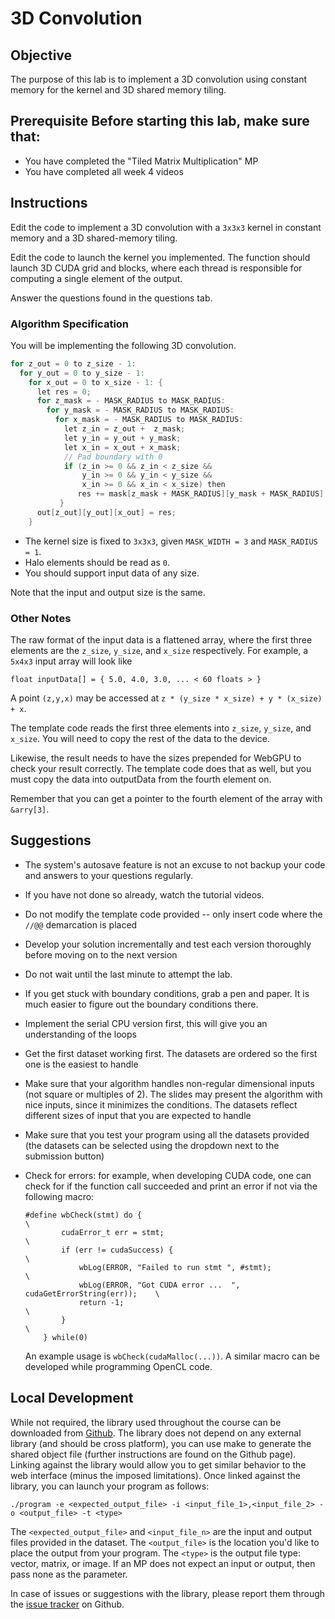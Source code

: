 # 3D Convolution

## Objective

The purpose of this lab is to implement a 3D convolution using constant memory for the kernel and 3D shared memory tiling.

## Prerequisite Before starting this lab, make sure that:

- You have completed the "Tiled Matrix Multiplication" MP
- You have completed all week 4 videos

## Instructions

Edit the code to implement a 3D convolution with a `3x3x3` kernel in constant memory and a 3D shared-memory tiling.

Edit the code to launch the kernel you implemented. The function should launch 3D CUDA grid and blocks, where each thread is responsible for computing a single element of the output.

Answer the questions found in the questions tab.

### Algorithm Specification

You will be implementing the following 3D convolution.

```c
for z_out = 0 to z_size - 1:
  for y_out = 0 to y_size - 1:
    for x_out = 0 to x_size - 1: {
      let res = 0;
      for z_mask = - MASK_RADIUS to MASK_RADIUS:
        for y_mask = - MASK_RADIUS to MASK_RADIUS:
          for x_mask = - MASK_RADIUS to MASK_RADIUS:
            let z_in = z_out +  z_mask;
            let y_in = y_out + y_mask;
            let x_in = x_out + x_mask;
            // Pad boundary with 0
            if (z_in >= 0 && z_in < z_size &&
                y_in >= 0 && y_in < y_size &&
                x_in >= 0 && x_in < x_size) then
               res += mask[z_mask + MASK_RADIUS][y_mask + MASK_RADIUS][x_mask + MASK_RADIUS] * in[z_in][y_in][x_in]
           }
      out[z_out][y_out][x_out] = res;
    }
```

- The kernel size is fixed to `3x3x3`, given `MASK_WIDTH = 3` and `MASK_RADIUS = 1`.
- Halo elements should be read as `0`.
- You should support input data of any size.

Note that the input and output size is the same.

### Other Notes

The raw format of the input data is a flattened array, where the first three elements are the `z_size`, `y_size`, and `x_size` respectively. For example, a `5x4x3` input array will look like

```
float inputData[] = { 5.0, 4.0, 3.0, ... < 60 floats > }
```

A point `(z,y,x)` may be accessed at `z * (y_size * x_size) + y * (x_size) + x`.

The template code reads the first three elements into `z_size`, `y_size`, and `x_size`. You will need to copy the rest of the data to the device.

Likewise, the result needs to have the sizes prepended for WebGPU to check your result correctly. The template code does that as well, but you must copy the data into outputData from the fourth element on.

Remember that you can get a pointer to the fourth element of the array with `&arry[3]`.

## Suggestions

- The system's autosave feature is not an excuse to not backup your code and answers to your questions regularly.
- If you have not done so already, watch the tutorial videos.
- Do not modify the template code provided -- only insert code where the `//@@` demarcation is placed
- Develop your solution incrementally and test each version thoroughly before moving on to the next version
- Do not wait until the last minute to attempt the lab.
- If you get stuck with boundary conditions, grab a pen and paper. It is much easier to figure out the boundary conditions there.
- Implement the serial CPU version first, this will give you an understanding of the loops
- Get the first dataset working first. The datasets are ordered so the first one is the easiest to handle
- Make sure that your algorithm handles non-regular dimensional inputs (not square or multiples of 2). The slides may present the algorithm with nice inputs, since it minimizes the conditions. The datasets reflect different sizes of input that you are expected to handle
- Make sure that you test your program using all the datasets provided (the datasets can be selected using the dropdown next to the submission button)
- Check for errors: for example, when developing CUDA code, one can check for if the function call succeeded and print an error if not via the following macro:

    ```
    #define wbCheck(stmt) do {                                                    \
            cudaError_t err = stmt;                                               \
            if (err != cudaSuccess) {                                             \
                wbLog(ERROR, "Failed to run stmt ", #stmt);                       \
                wbLog(ERROR, "Got CUDA error ...  ", cudaGetErrorString(err));    \
                return -1;                                                        \
            }                                                                     \
        } while(0)
    ```

    An example usage is `wbCheck(cudaMalloc(...))`. A similar macro can be developed while programming OpenCL code.


## Local Development

While not required, the library used throughout the course can be downloaded from [Github](https://github.com/abduld/libwb). The library does not depend on any external library (and should be cross platform), you can use make to generate the shared object file (further instructions are found on the Github page). Linking against the library would allow you to get similar behavior to the web interface (minus the imposed limitations). Once linked against the library, you can launch your program as follows:

```
./program -e <expected_output_file> -i <input_file_1>,<input_file_2> -o <output_file> -t <type>
```

The `<expected_output_file>` and `<input_file_n>` are the input and output files provided in the dataset. The `<output_file>` is the location you'd like to place the output from your program. The `<type>` is the output file type: vector, matrix, or image. If an MP does not expect an input or output, then pass none as the parameter.

In case of issues or suggestions with the library, please report them through the [issue tracker](https://github.com/abduld/libwb/issues) on Github.
